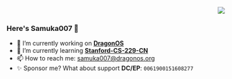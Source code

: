 <img align='right' src="https://github-readme-stats.vercel.app/api?username=samuka007&hide_border=true&show_icons=true&theme=dark"></br>

### Here's Samuka007 👋

- 🔭 I’m currently working on **[DragonOS](https://github.com/DragonOS-Community/DragonOS)**
- 🌱 I’m currently learning **[Stanford-CS-229-CN](https://github.com/Kivy-CN/Stanford-CS-229-CN)**
- 📫 How to reach me: [samuka007@dragonos.org]
- ✨ Sponsor me? What about support **DC/EP**: `0061900151608277`

[samuka007@dragonos.org]: mailto:samuka007@dragonos.org

